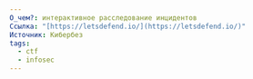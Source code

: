 ```yaml
---
О_чем?: интерактивное расследование инцидентов
Ссылка: "[https://letsdefend.io/](https://letsdefend.io/)"
Источник: Кибербез
tags:
  - ctf
  - infosec
---
```

